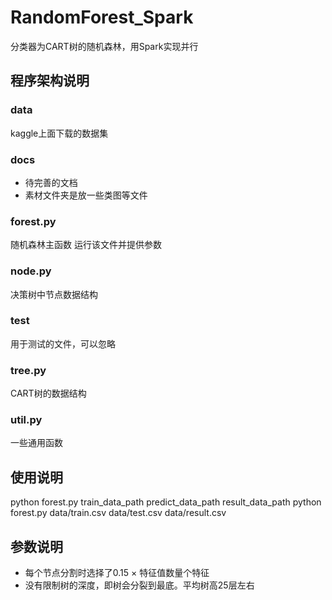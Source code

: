 # RandomForest_Spark

分类器为CART树的随机森林，用Spark实现并行

## 程序架构说明
### data
kaggle上面下载的数据集

### docs
+ 待完善的文档
+ 素材文件夹是放一些类图等文件

### forest.py
随机森林主函数
运行该文件并提供参数

### node.py
决策树中节点数据结构

### test
用于测试的文件，可以忽略

### tree.py
CART树的数据结构

### util.py
一些通用函数

## 使用说明
python forest.py train_data_path predict_data_path result_data_path
python forest.py data/train.csv data/test.csv data/result.csv

## 参数说明
+ 每个节点分割时选择了0.15 × 特征值数量个特征
+ 没有限制树的深度，即树会分裂到最底。平均树高25层左右
